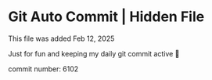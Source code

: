 # Git Auto Commit | Hidden File

This file was added Feb 12, 2025

Just for fun and keeping my daily git commit active 🤪

commit number: 6102
